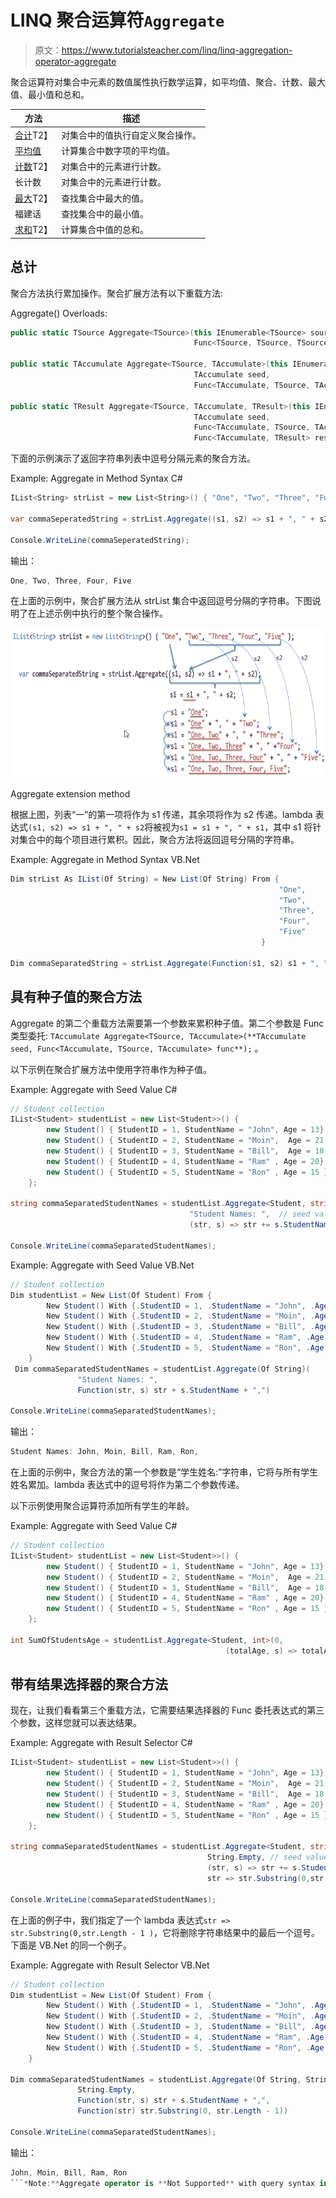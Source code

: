 # LINQ 聚合运算符`Aggregate`

> 原文：<https://www.tutorialsteacher.com/linq/linq-aggregation-operator-aggregate>

聚合运算符对集合中元素的数值属性执行数学运算，如平均值、聚合、计数、最大值、最小值和总和。

| 方法 | 描述 |
| --- | --- |
| [合计](#aggregate)T2】 | 对集合中的值执行自定义聚合操作。 |
| [平均值](/linq/linq-aggregation-operator-average) | 计算集合中数字项的平均值。 |
| [计数](/linq/linq-aggregation-operator-count)T2】 | 对集合中的元素进行计数。 |
| 长计数 | 对集合中的元素进行计数。 |
| [最大](/linq/linq-aggregation-operator-max)T2】 | 查找集合中最大的值。 |
| 福建话 | 查找集合中的最小值。 |
| [求和](/linq/linq-aggregation-operator-sum)T2】 | 计算集合中值的总和。 |

## 总计

聚合方法执行累加操作。聚合扩展方法有以下重载方法:

Aggregate() Overloads:

```cs
public static TSource Aggregate<TSource>(this IEnumerable<TSource> source, 
                                         Func<TSource, TSource, TSource> func);

public static TAccumulate Aggregate<TSource, TAccumulate>(this IEnumerable<TSource> source, 
                                         TAccumulate seed, 
                                         Func<TAccumulate, TSource, TAccumulate> func);

public static TResult Aggregate<TSource, TAccumulate, TResult>(this IEnumerable<TSource> source, 
                                         TAccumulate seed, 
                                         Func<TAccumulate, TSource, TAccumulate> func, 
                                         Func<TAccumulate, TResult> resultSelector);

```

下面的示例演示了返回字符串列表中逗号分隔元素的聚合方法。

Example: Aggregate in Method Syntax C#

```cs
IList<String> strList = new List<String>() { "One", "Two", "Three", "Four", "Five"};

var commaSeperatedString = strList.Aggregate((s1, s2) => s1 + ", " + s2);

Console.WriteLine(commaSeperatedString);
```

输出：

```cs
One, Two, Three, Four, Five
```

在上面的示例中，聚合扩展方法从 strList 集合中返回逗号分隔的字符串。下图说明了在上述示例中执行的整个聚合操作。

![](img/057527e7114dc2885ddf698ae56b4d5c.png)

Aggregate extension method



根据上图，列表“一”的第一项将作为 s1 传递，其余项将作为 s2 传递。lambda 表达式`(s1, s2) => s1 + ", " + s2`将被视为`s1 = s1 + ", " + s1`，其中 s1 将针对集合中的每个项目进行累积。因此，聚合方法将返回逗号分隔的字符串。

Example: Aggregate in Method Syntax VB.Net

```cs
Dim strList As IList(Of String) = New List(Of String) From {
                                                            "One", 
                                                            "Two", 
                                                            "Three", 
                                                            "Four", 
                                                            "Five"
                                                        }

Dim commaSeparatedString = strList.Aggregate(Function(s1, s2) s1 + ", " + s2)
```

## 具有种子值的聚合方法

Aggregate 的第二个重载方法需要第一个参数来累积种子值。第二个参数是 Func 类型委托:
`TAccumulate Aggregate<TSource, TAccumulate>(**TAccumulate seed, Func<TAccumulate, TSource, TAccumulate> func**);` 。

以下示例在聚合扩展方法中使用字符串作为种子值。

Example: Aggregate with Seed Value C#

```cs
// Student collection
IList<Student> studentList = new List<Student>>() { 
        new Student() { StudentID = 1, StudentName = "John", Age = 13} ,
        new Student() { StudentID = 2, StudentName = "Moin",  Age = 21 } ,
        new Student() { StudentID = 3, StudentName = "Bill",  Age = 18 } ,
        new Student() { StudentID = 4, StudentName = "Ram" , Age = 20} ,
        new Student() { StudentID = 5, StudentName = "Ron" , Age = 15 } 
    };

string commaSeparatedStudentNames = studentList.Aggregate<Student, string>(
                                        "Student Names: ",  // seed value
                                        (str, s) => str += s.StudentName + "," ); 

Console.WriteLine(commaSeparatedStudentNames);
```

Example: Aggregate with Seed Value VB.Net

```cs
// Student collection
Dim studentList = New List(Of Student) From {
        New Student() With {.StudentID = 1, .StudentName = "John", .Age = 13},
        New Student() With {.StudentID = 2, .StudentName = "Moin", .Age = 21},
        New Student() With {.StudentID = 3, .StudentName = "Bill", .Age = 18},
        New Student() With {.StudentID = 4, .StudentName = "Ram", .Age = 20},
        New Student() With {.StudentID = 5, .StudentName = "Ron", .Age = 15}
    }
 Dim commaSeparatedStudentNames = studentList.Aggregate(Of String)(
               "Student Names: ", 
               Function(str, s) str + s.StudentName + ",")

Console.WriteLine(commaSeparatedStudentNames);
```

输出：

```cs
Student Names: John, Moin, Bill, Ram, Ron,
```

在上面的示例中，聚合方法的第一个参数是“学生姓名:”字符串，它将与所有学生姓名累加。lambda 表达式中的逗号将作为第二个参数传递。

以下示例使用聚合运算符添加所有学生的年龄。

Example: Aggregate with Seed Value C#

```cs
// Student collection
IList<Student> studentList = new List<Student>>() { 
        new Student() { StudentID = 1, StudentName = "John", Age = 13} ,
        new Student() { StudentID = 2, StudentName = "Moin",  Age = 21 } ,
        new Student() { StudentID = 3, StudentName = "Bill",  Age = 18 } ,
        new Student() { StudentID = 4, StudentName = "Ram" , Age = 20} ,
        new Student() { StudentID = 5, StudentName = "Ron" , Age = 15 } 
    };

int SumOfStudentsAge = studentList.Aggregate<Student, int>(0, 
                                                (totalAge, s) => totalAge += s.Age  );
```

## 带有结果选择器的聚合方法

现在，让我们看看第三个重载方法，它需要结果选择器的 Func 委托表达式的第三个参数，这样您就可以表达结果。

Example: Aggregate with Result Selector C#

```cs
IList<Student> studentList = new List<Student>>() { 
        new Student() { StudentID = 1, StudentName = "John", Age = 13} ,
        new Student() { StudentID = 2, StudentName = "Moin",  Age = 21 } ,
        new Student() { StudentID = 3, StudentName = "Bill",  Age = 18 } ,
        new Student() { StudentID = 4, StudentName = "Ram" , Age = 20} ,
        new Student() { StudentID = 5, StudentName = "Ron" , Age = 15 } 
    };

string commaSeparatedStudentNames = studentList.Aggregate<Student, string,string>(
                                            String.Empty, // seed value
                                            (str, s) => str += s.StudentName + ",", // returns result using seed value, String.Empty goes to lambda expression as str
                                            str => str.Substring(0,str.Length - 1 )); // result selector that removes last comma

Console.WriteLine(commaSeparatedStudentNames);
```

在上面的例子中，我们指定了一个 lambda 表达式`str => str.Substring(0,str.Length - 1 )`，它将删除字符串结果中的最后一个逗号。下面是 VB.Net 的同一个例子。

Example: Aggregate with Result Selector VB.Net

```cs
// Student collection
Dim studentList = New List(Of Student) From {
        New Student() With {.StudentID = 1, .StudentName = "John", .Age = 13},
        New Student() With {.StudentID = 2, .StudentName = "Moin", .Age = 21},
        New Student() With {.StudentID = 3, .StudentName = "Bill", .Age = 18},
        New Student() With {.StudentID = 4, .StudentName = "Ram", .Age = 20},
        New Student() With {.StudentID = 5, .StudentName = "Ron", .Age = 15}
    }

Dim commaSeparatedStudentNames = studentList.Aggregate(Of String, String)(
               String.Empty, 
               Function(str, s) str + s.StudentName + ",", 
               Function(str) str.Substring(0, str.Length - 1)) 

Console.WriteLine(commaSeparatedStudentNames);
```

输出：

```cs
John, Moin, Bill, Ram, Ron
```*Note:**Aggregate operator is **Not Supported** with query syntax in C# or VB.Net.* *在下一节中了解另一个聚合运算符-平均值。*